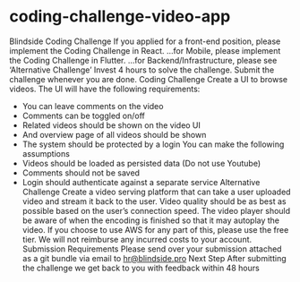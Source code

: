 # coding-challenge-video-app

Blindside Coding Challenge
If you applied for a front-end position, please implement the Coding Challenge in React.
…for Mobile, please implement the Coding Challenge in Flutter.
…for Backend/Infrastructure, please see ‘Alternative Challenge’
Invest 4 hours to solve the challenge. Submit the challenge whenever you are done.
Coding Challenge
Create a UI to browse videos. The UI will have the following requirements:
- You can leave comments on the video
- Comments can be toggled on/off
- Related videos should be shown on the video UI
- And overview page of all videos should be shown
- The system should be protected by a login
You can make the following assumptions
- Videos should be loaded as persisted data (Do not use Youtube)
- Comments should not be saved
- Login should authenticate against a separate service
Alternative Challenge
Create a video serving platform that can take a user uploaded video and stream it back to the
user.
Video quality should be as best as possible based on the user’s connection speed.
The video player should be aware of when the encoding is finished so that it may autoplay the
video.
If you choose to use AWS for any part of this, please use the free tier. We will not reimburse any
incurred costs to your account.
Submission Requirements
Please send over your submission attached as a git bundle via email to hr@blindside.pro
Next Step
After submitting the challenge we get back to you with feedback within 48 hours